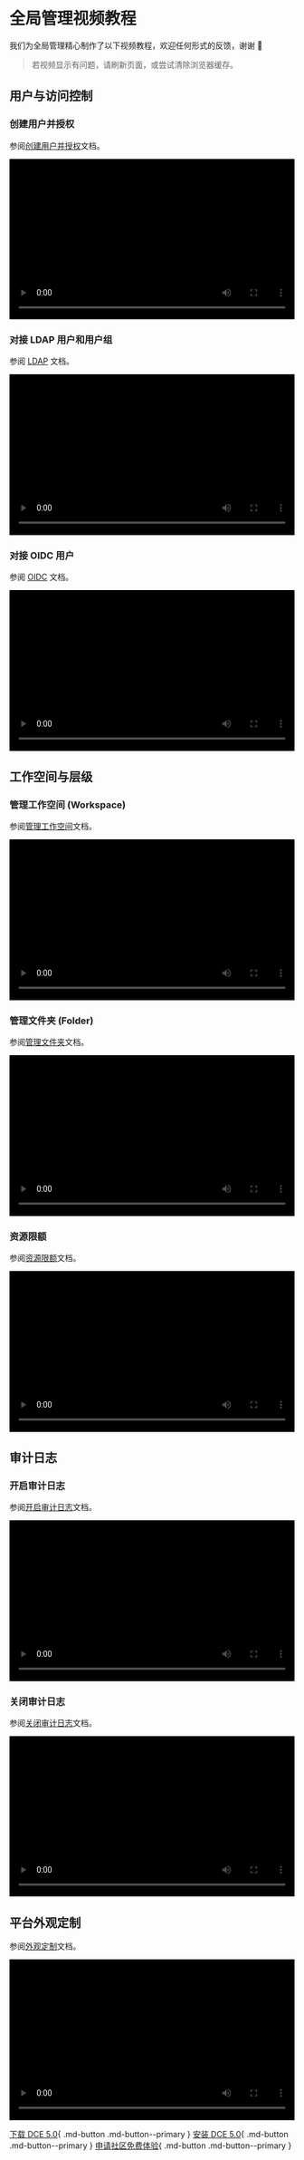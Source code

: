 # 全局管理视频教程

我们为全局管理精心制作了以下视频教程，欢迎任何形式的反馈，谢谢 🙏

> 若视频显示有问题，请刷新页面，或尝试清除浏览器缓存。

<style>
.responsive-video-container {
    position: relative;
    padding-bottom: 56.25%; /* 16:9 aspect ratio */
    height: 0;
    overflow: hidden;
    max-width: 100%;
    background: #000;
}

.responsive-video-container video {
    position: absolute;
    top: 0;
    left: 0;
    width: 100%;
    height: 100%;
}
</style>

## 用户与访问控制

### 创建用户并授权

参阅[创建用户并授权](../ghippo/user-guide/access-control/user.md)文档。

<div class="responsive-video-container">
<video controls src="https://harbor-test2.cn-sh2.ufileos.com/docs/videos/create-user.mp4" preload="metadata" poster="images/ghippo-user.png"></video>
</div>

### 对接 LDAP 用户和用户组

参阅 [LDAP](../ghippo/user-guide/access-control/ldap.md) 文档。

<div class="responsive-video-container">
<video controls src="https://harbor-test2.cn-sh2.ufileos.com/docs/videos/ldap.mp4" preload="metadata" poster="images/ghippo-ldap"></video>
</div>

### 对接 OIDC 用户

参阅 [OIDC](../ghippo/user-guide/access-control/oidc.md) 文档。

<div class="responsive-video-container">
<video controls src="https://harbor-test2.cn-sh2.ufileos.com/docs/videos/oidc.mp4" preload="metadata" poster="images/ghippo-oidc.png"></video>
</div>

## 工作空间与层级

### 管理工作空间 (Workspace)

参阅[管理工作空间](../ghippo/user-guide/workspace/workspace.md)文档。

<div class="responsive-video-container">
<video controls src="https://harbor-test2.cn-sh2.ufileos.com/docs/videos/workspace.mp4" preload="metadata" poster="images/ghippo-workspace.png"></video>
</div>

### 管理文件夹 (Folder)

参阅[管理文件夹](../ghippo/user-guide/workspace/folders.md)文档。

<div class="responsive-video-container">
<video controls src="https://harbor-test2.cn-sh2.ufileos.com/docs/videos/manage-folder.mp4" preload="metadata" poster="images/ghippo-folder.png"></video>
</div>

### 资源限额

参阅[资源限额](../ghippo/user-guide/workspace/quota.md)文档。

<div class="responsive-video-container">
<video controls src="https://harbor-test2.cn-sh2.ufileos.com/docs/videos/resourcequota.mp4" preload="metadata" poster="images/ghippo-resources.png"></video>
</div>

## 审计日志

### 开启审计日志

参阅[开启审计日志](../ghippo/user-guide/audit/open-audit.md)文档。

<div class="responsive-video-container">
<video controls src="https://harbor-test2.cn-sh2.ufileos.com/docs/videos/audit-on.mp4" preload="metadata" poster="images/ghippo-audit.png"></video>
</div>

### 关闭审计日志

参阅[关闭审计日志](../ghippo/user-guide/audit/open-audit.md#_4)文档。

<div class="responsive-video-container">
<video controls src="https://harbor-test2.cn-sh2.ufileos.com/docs/videos/audit-off.mp4" preload="metadata" poster="images/ghippo-auditoff.png"></video>
</div>

## 平台外观定制

参阅[外观定制](../ghippo/user-guide/platform-setting/appearance.md)文档。

<div class="responsive-video-container">
<video controls src="https://harbor-test2.cn-sh2.ufileos.com/docs/videos/appearance.mp4" preload="metadata" poster="images/ghippo-appearance.png"></video>
</div>

[下载 DCE 5.0](../download/index.md){ .md-button .md-button--primary }
[安装 DCE 5.0](../install/index.md){ .md-button .md-button--primary }
[申请社区免费体验](../dce/license0.md){ .md-button .md-button--primary }

